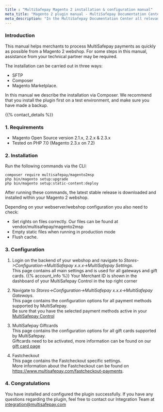 ```yaml
---
title : "MultiSafepay Magento 2 installation & configuration manual"
meta_title: "Magento 2 plugin manual - MultiSafepay Documentation Center"
meta_description: "In the MultiSafepay Documentation Center all relevant information regarding our Plugins and API. As well as Support pages for Payment Method, Tools and General Questions. You can also find the contact details of our Support Team and Integration Team."
---
```


### Introduction

This manual helps merchants to process MultiSafepay payments as quickly as possible from a Magento 2 webshop. For some steps in this manual, assistance from your technical partner may be required.

The installation can be carried out in three ways:

+ SFTP
+ Composer
+ Magento Marketplace.

In this manual we describe the installation via Composer.
We recommend that you install the plugin first on a test environment, and make sure you have made a backup.

{{% contact_details %}}

### 1. Requirements
- Magento Open Source version 2.1.x, 2.2.x & 2.3.x
- Tested on PHP 7.0 (Magento 2.3.x on 7.2)

### 2. Installation
Run the following commands via the CLI:

```
composer require multisafepay/magento2msp
php bin/magento setup:upgrade
php bin/magento setup:static-content:deploy
```

After running these commands, the latest stable release is downloaded and installed within your
Magento 2 webshop.

Depending on your webserver/webshop configuration you also need to check:

- Set rights on files correctly. Our files can be found at vendor/multisafepay/magento2msp
- Empty static files when running in production mode
- Flush cache.

### 3. Configuration
1. Login on the backend of your webshop and navigate to _Stores->Configuration->MultiSafepay x.x.x->MultiSafepay Settings_.  
This page contains all main settings and is used for all gateways and gift cards.
{{% account_info %}}
Your Merchant ID is shown in the dashboard of your MultiSafepay Control in the top right corner

2. Navigate to _Stores->Configuration->MultiSafepay x.x.x->MultiSafepay Gateways_.  
This page contains the configuration options for all payment methods supported by MultiSafepay.  
Be sure that you have the selected payment methods active in your [MultiSafepay Control](https://merchant.multisafepay.com)

3. MultiSafepay Giftcards  
This page contains the configuration options for all gift cards supported by MultiSafepay.  
Giftcards need to be activated, more information can be found on our [gift card page](/payment-methods/giftcards/)

4. Fastcheckout  
This page contains the Fastcheckout specific settings.  
More information about the Fastcheckout can be found on https://www.multisafepay.com/fastcheckout-payments.

### 4. Congratulations
You have installed and configured the plugin successfully. If you have any questions regarding the plugin, feel free to contact our Integration Team at <integration@multisafepay.com>
